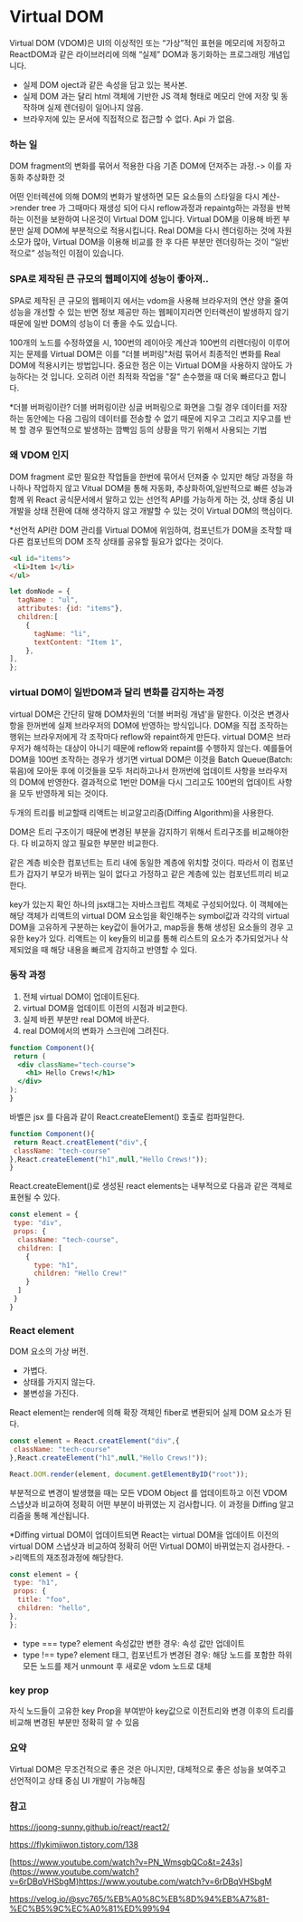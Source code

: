# Virtual DOM
Virtual DOM (VDOM)은 UI의 이상적인 또는 “가상”적인 표현을 메모리에 저장하고 ReactDOM과 같은 라이브러리에 의해 “실제” DOM과 동기화하는 프로그래밍 개념입니다. 

- 실제 DOM oject과 같은 속성을 담고 있는 복사본. 
- 실제 DOM 과는 달리  html 객체에 기반한 JS 객체 형태로 메모리 안에 저장 및 동작하며 실제 렌더링이 일어나지 않음.
- 브라우저에 있는 문서에 직접적으로 접근할 수 없다. Api 가 없음.
### 하는 일 
DOM fragment의 변화를 묶어서 적용한 다음 기존 DOM에 던져주는 과정.-> 이를 자동화 추상화한 것 

어떤 인터렉션에 의해 DOM의 변화가 발생하면 모든 요소들의 스타일을 다시 계산->render tree 가 그때마다 재생성 되어 다시 reflow과정과 repaintg하는 과정을 반복하는 이전을 보완하여 나온것이 Virtual DOM 입니다. Virtual DOM을 이용해 바뀐 부분만 실제 DOM에 부분적으로 적용시킵니다. Real DOM을 다시 렌더링하는 것에 자원 소모가 많아, Virtual DOM을 이용해 비교를 한 후 다른 부분만 렌더링하는 것이 “일반적으로” 성능적인 이점이 있습니다. 
### SPA로 제작된 큰 규모의 웹페이지에 성능이 좋아져..
SPA로 제작된 큰 규모의 웹페이지 에서는 vdom을 사용해 브라우저의 연산 양을 줄여 성능을 개선할 수 있는 반면 정보 제공만 하는 웹페이지라면 인터랙션이 발생하지 않기 때문에 일반 DOM의 성능이 더 좋을 수도 있습니다. 


100개의 노드를 수정하였을 시, 100번의 레이아웃 계산과 100번의 리렌더링이 이루어지는 문제를 Virtual DOM은 이를 "더블 버퍼링"처럼 묶어서 최종적인 변화를 Real DOM에 적용시키는 방법입니다.
중요한 점은 이는 Virtual DOM을 사용하지 않아도 가능하다는 것 입니다. 오히려 이런 최적화 작업을 "잘" 손수했을 때 더욱 빠르다고 합니다.

*더블 버퍼링이란?
더블 버퍼링이란 싱글 버퍼링으로 화면을 그릴 경우 데이터를 저장하는 동안에는 다음 그림의 데이터를 전송할 수 없기 때문에 지우고 그리고 지우고를 반복 할 경우 필연적으로 발생하는 깜빡임 등의 상황을 막기 위해서 사용되는 기법

  ### 왜 VDOM 인지 
DOM fragment 로만 필요한 작업들을 한번에 묶어서 던져줄 수 있지만 해당 과정을 하나하나 작업하지 않고 Vitual DOM을 통해 자동화, 추상화하여,일반적으로 빠른 성능과 함께 위 React 공식문서에서 말하고 있는 선언적 API를 가능하게 하는 것, 상태 중심 UI 개발을 상태 전환에 대해 생각하지 않고 개발할 수 있는 것이 Virtual DOM의 핵심이다.

*선언적 API란 DOM 관리를 Virtual DOM에 위임하여, 컴포넌트가 DOM을 조작할 때 다른 컴포넌트의 DOM 조작 상태를 공유할 필요가 없다는 것이다.


 ```html
<ul id="items">
  <li>Item 1</li>
</ul>
```
  
  ```js
  let domNode = {
    tagName : "ul",
    attributes: {id: "items"},
    children:[
      {
        tagName: "li",
        textContent: "Item 1",
      },
  ],
  };
  ```


### virtual DOM이 일반DOM과 달리 변화를 감지하는 과정
virtual DOM은 간단히 말해 DOM차원의 '더블 버퍼링 개념'을 말한다.
이것은 변경사항을 한꺼번에 실제 브라우저의 DOM에 반영하는 방식입니다.
DOM을 직접 조작하는 행위는 브라우저에게 각 조작마다 reflow와 repaint하게 만든다. virtual DOM은 브라우저가 해석하는 대상이 아니기 때문에 reflow와 repaint를 수행하지 않는다. 예를들어 DOM을 100번 조작하는 경우가 생기면 virtual DOM은 이것을 Batch Queue(Batch:묶음)에 모아둔 후에 이것들을 모두 처리하고나서 한꺼번에 업데이트 사항을 브라우저의 DOM에 반영한다. 결과적으로 1번만 DOM을 다시 그리고도 100번의 업데이트 사항을 모두 반영하게 되는 것이다.

두개의 트리를 비교할때 리액트는 비교알고리즘(Diffing Algorithm)을 사용한다.

DOM은 트리 구조이기 때문에 변경된 부분을 감지하기 위해서 트리구조를 비교해야한다.
다 비교하지 않고 필요한 부분만 비교한다.

같은 계층
비슷한 컴포넌트는 트리 내에 동일한 계층에 위치할 것이다. 따라서 이 컴포넌트가 갑자기 부모가 바뀌는 일이 없다고 가정하고 같은 계층에 있는 컴포넌트끼리 비교한다.

key가 있는지 확인
하나의 jsx태그는 자바스크립트 객체로 구성되어있다.
이 객체에는 해당 객체가 리액트의 virtual DOM 요소임을 확인해주는 symbol값과 각각의 virtual DOM을 고유하게 구분하는 key값이 들어가고, map등을 통해 생성된 요소들의 경우 고유한 key가 있다. 리액트는 이 key들의 비교를 통해 리스트의 요소가 추가되었거나 삭제되었을 때 해당 내용을 빠르게 감지하고 반영할 수 있다.



### 동작 과정 
1. 전체 virtual DOM이 업데이트된다.
2. virtual DOM을 업데이트 이전의 시점과 비교한다.
3. 실제 바뀐 부분만 real DOM에 바꾼다.
4. real DOM에서의 변화가 스크린에 그려진다.
   
```jsx
function Component(){
 return (
  <div className="tech-course">
    <h1> Hello Crews!</h1>
  </div>
);
}
```
바벨은 jsx 를 다음과 같이 React.createElement() 호출로 컴파일한다.
```js
function Component(){
 return React.creatElement("div",{
 className: "tech-course"
},React.createElement("h1",null,"Hello Crews!"));
}
```
 React.createElement()로 생성된 react elements는 내부적으로 다음과 같은 객체로 표현될 수 있다.
```js
const element = {
 type: "div",
 props: {
  className: "tech-course",
  children: [
    {
      type: "h1",
      children: "Hello Crew!"
    }
  ]
 }
}
```
### React element
DOM 요소의 가상 버전. 
- 가볍다.
- 상태를 가지지 않는다.
-  불변성을 가진다.

React element는 render에 의해 확장 객체인 fiber로 변환되어 실제 DOM 요소가 된다.
```js
const element = React.creatElement("div",{
 className: "tech-course"
},React.createElement("h1",null,"Hello Crews!"));

React.DOM.render(element, document.getElementByID("root"));
```
부분적으로 변경이 발생했을 때는 모든 VDOM Object 를 업데이트하고 이전 VDOM 스냅샷과 비교하여 정확히 어떤 부분이 바뀌였는 지 검사합니다. 이 과정을 Diffing 알고리즘을 통해 계산됩니다. 

*Diffing
virtual DOM이 업데이트되면 React는 virtual DOM을 업데이트 이전의 virtual DOM 스냅샷과 비교하여 정확히 어떤 Virtual DOM이 바뀌었는지 검사한다. ->리액트의 재조정과정에 해당한다.
```js
const element = {
 type: "h1",
 props: {
  title: "foo",
  children: "hello",
},
};
```
- type === type?  element 속성값만 변한 경우: 속성 값만 업데이트
- type !== type? element 태그, 컴포넌트가 변경된 경우: 해당 노드를 포함한 하위 모든 노드를 제거 unmount 후 새로운 vdom 노드로 대체
### key prop
 자식 노드들이 고유한 key Prop을 부여받아 key값으로 이전트리와 변경 이후의 트리를 비교해 변경된 부분만 정확히 알 수 있음

### 요약
Virtual DOM은 무조건적으로 좋은 것은 아니지만, 대체적으로 좋은 성능을 보여주고 선언적이고 상태 중심 UI 개발이 가능해짐

### 참고
https://joong-sunny.github.io/react/react2/

https://flykimjiwon.tistory.com/138

[https://www.youtube.com/watch?v=PN_WmsgbQCo&t=243s](https://www.youtube.com/watch?v=6rDBqVHSbgM)https://www.youtube.com/watch?v=6rDBqVHSbgM

https://velog.io/@syc765/%EB%A0%8C%EB%8D%94%EB%A7%81-%EC%B5%9C%EC%A0%81%ED%99%94
